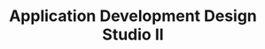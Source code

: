 ---
title: Application Development Design Studio II
number: IST 361
description:  
bulletin-link: http://bulletins.psu.edu/undergrad/courses/i/ist/361
pathway-list: [Interactive Media Developer]
---